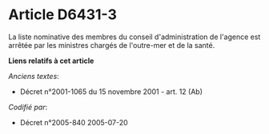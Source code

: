 # Article D6431-3

La liste nominative des membres du conseil d'administration de l'agence est arrêtée par les ministres chargés de l'outre-mer
et de la santé.

**Liens relatifs à cet article**

_Anciens textes_:

  - Décret n°2001-1065 du 15 novembre 2001 - art. 12 (Ab)

_Codifié par_:

  - Décret n°2005-840 2005-07-20

